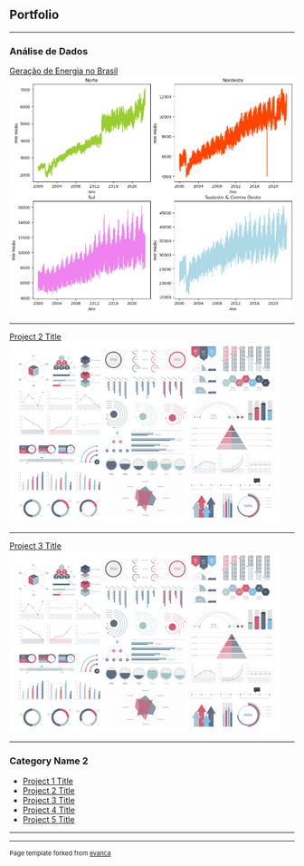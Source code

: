## Portfolio

---

### Análise de Dados

[Geração de Energia no Brasil]([/estudo_energia_brasil/geração_energia_brasil.html](https://mooncake-jp.github.io/estudo_energia_brasil/gera%C3%A7%C3%A3o_energia_brasil.html))
<img src="/estudo_energia_brasil/estudo_energia_regioes.png?raw=true"/>

---
[Project 2 Title](/pdf/sample_presentation.pdf)
<img src="images/dummy_thumbnail.jpg?raw=true"/>

---
[Project 3 Title](http://example.com/)
<img src="images/dummy_thumbnail.jpg?raw=true"/>

---

### Category Name 2

- [Project 1 Title](http://example.com/)
- [Project 2 Title](http://example.com/)
- [Project 3 Title](http://example.com/)
- [Project 4 Title](http://example.com/)
- [Project 5 Title](http://example.com/)

---




---
<p style="font-size:11px">Page template forked from <a href="https://github.com/evanca/quick-portfolio">evanca</a></p>
<!-- Remove above link if you don't want to attibute -->
